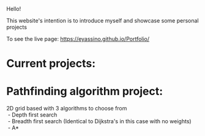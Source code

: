 Hello!

This website's intention is to introduce myself and showcase some personal projects

To see the live page: https://eyassino.github.io/Portfolio/

# Current projects:

# Pathfinding algorithm project:
  2D grid based with 3 algorithms to choose from
    <br/>&nbsp;- Depth first search
    <br/>&nbsp;- Breadth first search (Identical to Dijkstra's in this case with no weights)
    <br/>&nbsp;- A*
